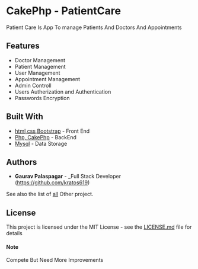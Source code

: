 # CakePhp - PatientCare

Patient Care Is App To manage Patients And Doctors And Appointments

## Features

- Doctor Management
- Patient Management
- User Management
- Appointment Management
- Admin Controll
- Users Autherization and Authentication
- Passwords Encryption

## Built With

- [html,css,Bootstrap](#) - Front End
- [Php, CakePhp](#) - BackEnd
- [Mysql](#) - Data Storage

## Authors

- **Gaurav Palaspagar** - \_Full Stack Developer (https://github.com/kratos619)

See also the list of [all](https://github.com/kratos619) Other project.

## License

This project is licensed under the MIT License - see the [LICENSE.md](LICENSE.md) file for details

#### Note

Compete But Need More Improvements
